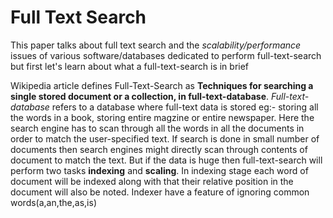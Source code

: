 # Full Text Search
This paper talks about full text search and the *scalability/performance* issues of various software/databases dedicated to perform full-text-search
but first let's learn about what a full-text-search is in brief

Wikipedia article defines Full-Text-Search as **Techniques for searching a single stored document or a collection, in full-text-database**.
*Full-text-database* refers to a database where full-text data is stored eg:- storing all the words in a book, storing entire magzine or entire newspaper. Here the search engine has to scan through all the words in all the documents in order to match the user-specified text.
If search is done in small number of documents then search engines might directly scan through contents of document to match the text. But if the data is huge 
then full-text-search will perform two tasks **indexing** and **scaling**. In indexing stage each word of document will be indexed along with that their relative
position in the document will also be noted. Indexer have a feature of ignoring common words(a,an,the,as,is)
